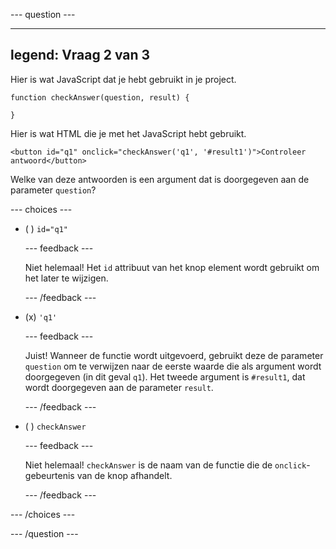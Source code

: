 \--- question ---

---

## legend: Vraag 2 van 3

Hier is wat JavaScript dat je hebt gebruikt in je project.

```
function checkAnswer(question, result) {

}
```

Hier is wat HTML die je met het JavaScript hebt gebruikt.

```
<button id="q1" onclick="checkAnswer('q1', '#result1')">Controleer antwoord</button>
```

Welke van deze antwoorden is een argument dat is doorgegeven aan de parameter `question`?

\--- choices ---

- ( ) `id="q1"`

  \--- feedback ---

  Niet helemaal! Het `id` attribuut van het knop element wordt gebruikt om het later te wijzigen.

  \--- /feedback ---

- (x) `'q1'`

  \--- feedback ---

  Juist! Wanneer de functie wordt uitgevoerd, gebruikt deze de parameter `question` om te verwijzen naar de eerste waarde die als argument wordt doorgegeven (in dit geval `q1`). Het tweede argument is `#result1`, dat wordt doorgegeven aan de parameter `result`.

  \--- /feedback ---

- ( ) `checkAnswer`

  \--- feedback ---

  Niet helemaal! `checkAnswer` is de naam van de functie die de `onclick`-gebeurtenis van de knop afhandelt.

  \--- /feedback ---

\--- /choices ---

\--- /question ---

